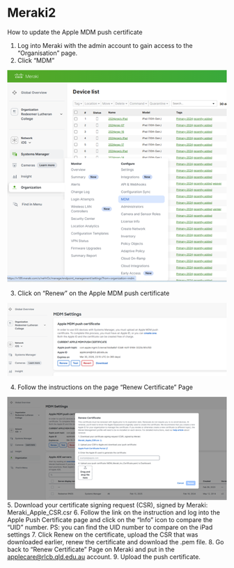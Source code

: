 # Meraki2

How to update the Apple MDM push certificate
1.	Log into Meraki with the admin account to gain access to the “Organisation” page. 
2.	Click “MDM” 

![MDM page](./Meraki2.png)

3.	Click on “Renew” on the Apple MDM push certificate 

![MDM Push Certicate](./MDM-Certificate.png)

4.	Follow the instructions on the page “Renew Certificate” Page

 ![MDM Setting](./MDM-Setting.png)
5.	Download your certificate signing request (CSR), signed by Meraki: Meraki_Apple_CSR.csr
6.	Follow the link on the instruction and log into the Apple Push Certificate page and click on the “Info” icon to compare the “UID” number. 
PS: you can find the UID number to compare on the iPad settings
7.	Click Renew on the certificate, upload the CSR that was downloaded earlier, renew the certificate and download the .pem file.
8.	Go back to “Renew Certificate” Page on Meraki and put in the applecare@rlcb.qld.edu.au account.
9.	Upload the push certificate.
